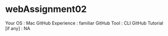 # webAssignment02
Your OS :  Mac
GitHub Experience : familiar
GitHub Tool :  CLI
GitHub Tutorial [if any] : NA 
